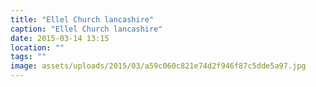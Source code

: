 ```yaml
---
title: "Ellel Church lancashire"
caption: "Ellel Church lancashire"
date: 2015-03-14 13:15
location: ""
tags: ""
image: assets/uploads/2015/03/a59c060c821e74d2f946f87c5dde5a97.jpg
---
```


